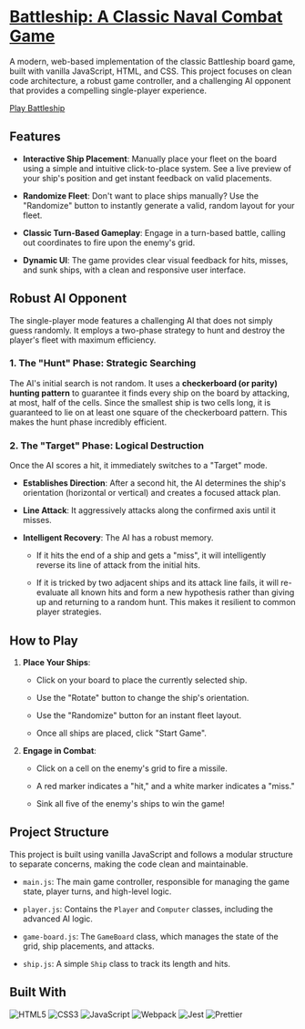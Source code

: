 # [Battleship: A Classic Naval Combat Game](https://rohitbhojak.github.io/Battleship/)

A modern, web-based implementation of the classic Battleship board game, built with vanilla JavaScript, HTML, and CSS. This project focuses on clean code architecture, a robust game controller, and a challenging AI opponent that provides a compelling single-player experience.

[Play Battleship](https://rohitbhojak.github.io/Battleship/)

## Features

- **Interactive Ship Placement**: Manually place your fleet on the board using a simple and intuitive click-to-place system. See a live preview of your ship's position and get instant feedback on valid placements.

- **Randomize Fleet**: Don't want to place ships manually? Use the "Randomize" button to instantly generate a valid, random layout for your fleet.

- **Classic Turn-Based Gameplay**: Engage in a turn-based battle, calling out coordinates to fire upon the enemy's grid.

- **Dynamic UI**: The game provides clear visual feedback for hits, misses, and sunk ships, with a clean and responsive user interface.

## Robust AI Opponent

The single-player mode features a challenging AI that does not simply guess randomly. It employs a two-phase strategy to hunt and destroy the player's fleet with maximum efficiency.

### 1. The "Hunt" Phase: Strategic Searching

The AI's initial search is not random. It uses a **checkerboard (or parity) hunting pattern** to guarantee it finds every ship on the board by attacking, at most, half of the cells. Since the smallest ship is two cells long, it is guaranteed to lie on at least one square of the checkerboard pattern. This makes the hunt phase incredibly efficient.

### 2. The "Target" Phase: Logical Destruction

Once the AI scores a hit, it immediately switches to a "Target" mode.

- **Establishes Direction**: After a second hit, the AI determines the ship's orientation (horizontal or vertical) and creates a focused attack plan.

- **Line Attack**: It aggressively attacks along the confirmed axis until it misses.

- **Intelligent Recovery**: The AI has a robust memory.
  - If it hits the end of a ship and gets a "miss", it will intelligently reverse its line of attack from the initial hits.

  - If it is tricked by two adjacent ships and its attack line fails, it will re-evaluate all known hits and form a new hypothesis rather than giving up and returning to a random hunt. This makes it resilient to common player strategies.

## How to Play

1. **Place Your Ships**:
   - Click on your board to place the currently selected ship.

   - Use the "Rotate" button to change the ship's orientation.

   - Use the "Randomize" button for an instant fleet layout.

   - Once all ships are placed, click "Start Game".

2. **Engage in Combat**:
   - Click on a cell on the enemy's grid to fire a missile.

   - A red marker indicates a "hit," and a white marker indicates a "miss."

   - Sink all five of the enemy's ships to win the game!

## Project Structure

This project is built using vanilla JavaScript and follows a modular structure to separate concerns, making the code clean and maintainable.

- `main.js`: The main game controller, responsible for managing the game state, player turns, and high-level logic.

- `player.js`: Contains the `Player` and `Computer` classes, including the advanced AI logic.

- `game-board.js`: The `GameBoard` class, which manages the state of the grid, ship placements, and attacks.

- `ship.js`: A simple `Ship` class to track its length and hits.

## Built With

![HTML5](https://img.shields.io/badge/HTML5-E34F26?style=for-the-badge&logo=html5&logoColor=white)
![CSS3](https://img.shields.io/badge/CSS3-1572B6?style=for-the-badge&logo=css3&logoColor=white)
![JavaScript](https://img.shields.io/badge/JavaScript-F7DF1E?style=for-the-badge&logo=javascript&logoColor=black)
![Webpack](https://img.shields.io/badge/Webpack-8DD6F9?style=for-the-badge&logo=webpack&logoColor=black)
![Jest](https://img.shields.io/badge/Jest-C21325?style=for-the-badge&logo=jest&logoColor=white)
![Prettier](https://img.shields.io/badge/Prettier-F7B93E?style=for-the-badge&logo=prettier&logoColor=black)

